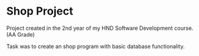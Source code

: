 # Shop Project

Project created in the 2nd year of my HND Software Development course. (AA Grade)

Task was to create an shop program with basic database functionality.